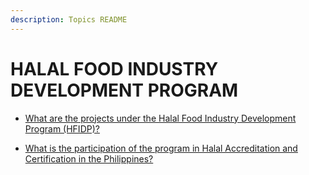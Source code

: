 ```yaml
---
description: Topics README
---
```


# HALAL FOOD INDUSTRY DEVELOPMENT PROGRAM


 - [What are the projects under the Halal Food Industry Development Program (HFIDP)?](/national-banner-programs/halal-food-industry-development-program/what-are-the-projects-under-the-halal-food-industry-development-program-hfidp.html)
    
 - [What is the participation of the program in Halal Accreditation and Certification in the Philippines?](/national-banner-programs/halal-food-industry-development-program/what-is-the-participation-of-the-program-in-halal-accreditation-and-certification-in-the-philippines.html)
    
